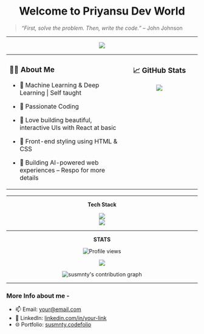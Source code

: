 <h1 align="center"> Welcome to Priyansu Dev World </h1>

> _“First, solve the problem. Then, write the code.”_ – John Johnson

---

<p align="center">
  <img src="https://readme-typing-svg.demolab.com?font=Fira+Code&weight=500&pause=1000&color=00CFFF&center=true&vCenter=true&width=435&lines=Basic+Coder+in+Python;AI%2FML+Development;Basic+Frontend+Developer" />
</p>

<table cellspacing="0" cellpadding="0">
  <tr>
    <!-- Left Column: About Me -->
    <td valign="top" width="60%">

### 👨‍💻 About Me

- 🧬 Machine Learning & Deep Learning | Self taught  
- 🔁 Passionate Coding  
- 🧠 Love building beautiful, interactive UIs with React at basic  
- 🎨 Front-end styling using HTML & CSS  
- 🚀 Building AI-powered web experiences – Respo for more details  

    </td>

    <!-- Right Column: GitHub Stats -->
    <td valign="top" align="center" width="40%">

### 📈 GitHub Stats

<img src="https://github-readme-stats-sigma-five.vercel.app/api?username=susmnty&show_icons=true&theme=tokyonight&count_private=true&include_all_commits=true&bg_color=0d1117&hide_border=true" />

   </td>
  </tr>
</table>

---

<p align="center"><b>Tech Stack</b></p>
<div align="center">
  <img src="https://skillicons.dev/icons?i=python,html,css,java" />
</div>
<div align="center">
  <img src="https://skillicons.dev/icons?i=github,docker,vscode,tensorflow,git" />
</div>

---

<p align="center"><b>STATS</b></p>
<p align="center">
  <img src="https://komarev.com/ghpvc/?username=susmnty&style=flat-square&color=brightgreen" alt="Profile views" />
</p>


<p align="center">
  <img src="https://github-readme-streak-stats.herokuapp.com/?user=susmnty&theme=tokyonight&hide_border=false&border_radius=12&date_format=M%20j%5B%2C%20Y%5D" />
</p>

<!-- GitHub Contribution Graph -->
<p align="center">
  <img src="https://activity-graph.vercel.app/graph?username=susmnty&theme=react&area=true&hide_border=true&custom_title=Contribution%20Graph" alt="susmnty's contribution graph" />
</p>

---

### More Info about me -

- 📫 Email: [your@email.com](mailto:spkusmnty@gmail.com)
- 💼 LinkedIn: [linkedin.com/in/your-link](https://www.linkedin.com/in/priyansu12/)
- 🌐 Portfolio: [susmnty.codefolio](https://codolio.com/profile/sonusmnty) 

